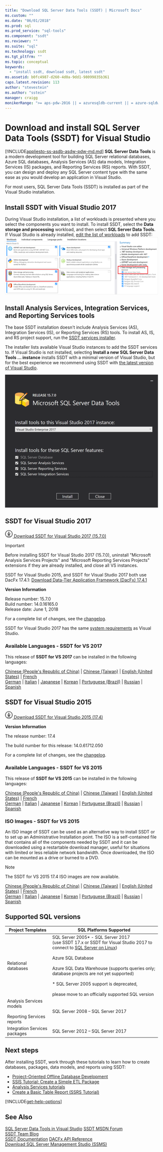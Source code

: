 ```yaml
---
title: "Download SQL Server Data Tools (SSDT) | Microsoft Docs"
ms.custom: ""
ms.date: "06/01/2018"
ms.prod: sql
ms.prod_service: "sql-tools"
ms.component: "ssdt"
ms.reviewer: ""
ms.suite: "sql"
ms.technology: ssdt
ms.tgt_pltfrm: ""
ms.topic: conceptual
keywords: 
  - "install ssdt, download ssdt, latest ssdt"
ms.assetid: b0fc4987-d260-4d0a-9dd1-98099835b361
caps.latest.revision: 113
author: "stevestein"
ms.author: "sstein"
manager: craigg
monikerRange: ">= aps-pdw-2016 || = azuresqldb-current || = azure-sqldw-latest || >= sql-server-2016 || = sqlallproducts-allversions"
---
```

# Download and install SQL Server Data Tools (SSDT) for Visual Studio
[!INCLUDE[appliesto-ss-asdb-asdw-pdw-md.md](../includes/appliesto-ss-asdb-asdw-pdw-md.md)]
**SQL Server Data Tools** is a modern development tool for building SQL Server relational databases, Azure SQL databases, Analysis Services (AS) data models, Integration Services (IS) packages, and Reporting Services (RS) reports. With SSDT, you can design and deploy any SQL Server content type with the same ease as you would develop an application in Visual Studio.

For most users, SQL Server Data Tools (SSDT) is installed as part of the Visual Studio installation. 

## Install SSDT with Visual Studio 2017

During Visual Studio installation, a list of workloads is presented where you select the components you want to install. To install SSDT, select the **Data storage and processing** workload, and then select **SQL Server Data Tools**. If Visual Studio is already installed, [edit the list of workloads](https://docs.microsoft.com/visualstudio/install/modify-visual-studio) to add SSDT:
![Data storage and processing workload](../ssdt/media/download-sql-server-data-tools-ssdt/data-workload.png)



## Install Analysis Services, Integration Services, and Reporting Services tools
The base SSDT installation doesn't include Analysis Services (AS), Integration Services (IS), or Reporting Services (RS) tools. To install AS, IS, and RS project support, run the [SSDT services installer](#ssdt-for-visual-studio-2017). 

The installer lists available Visual Studio instances to add the SSDT services to. If Visual Studio is not installed, selecting **Install a new SQL Server Data Tools ... instance** installs SSDT with a minimal version of Visual Studio, but for the best experience we recommend using SSDT with [the latest version of Visual Studio](https://www.visualstudio.com/downloads). 

![select AS, IS, RS](../ssdt/media/download-sql-server-data-tools-ssdt/select-services.png)



## SSDT for Visual Studio 2017

[![download](../ssdt/media/download.png) Download SSDT for Visual Studio 2017 (15.7.0) ](https://go.microsoft.com/fwlink/?linkid=874716) 

> [!IMPORTANT]
> Before installing SSDT for Visual Studio 2017 (15.7.0), uninstall "Microsoft Analysis Services Projects" and "Microsoft Reporting Services Projects" extensions if they are already installed, and close all VS instances. 

SSDT for Visual Studio 2015, and SSDT for Visual Studio 2017 both use DacFx 17.4.1: [Download Data-Tier Application Framework (DacFx) 17.4.1](https://www.microsoft.com/en-us/download/details.aspx?id=56508)

**Version Information**  
  
Release number: 15.7.0  
Build number: 14.0.16165.0  
Release date: June 1, 2018  

For a complete list of changes, see the [changelog](changelog-for-sql-server-data-tools-ssdt.md).

SSDT for Visual Studio 2017 has the same [system requirements](https://docs.microsoft.com/visualstudio/productinfo/vs2017-system-requirements-vs) as Visual Studio.  

### Available Languages - SSDT for VS 2017

This release of **SSDT for VS 2017** can be installed in the following languages:  

[Chinese (People's Republic of China)]( https://go.microsoft.com/fwlink/?linkid=874716&clcid=0x804) | 
[Chinese (Taiwan)]( https://go.microsoft.com/fwlink/?linkid=874716&clcid=0x404) | 
[English (United States)]( https://go.microsoft.com/fwlink/?linkid=874716&clcid=0x409) | 
[French]( https://go.microsoft.com/fwlink/?linkid=874716&clcid=0x40c)  
[German]( https://go.microsoft.com/fwlink/?linkid=874716&clcid=0x407) | 
[Italian]( https://go.microsoft.com/fwlink/?linkid=874716&clcid=0x410) | 
[Japanese]( https://go.microsoft.com/fwlink/?linkid=874716&clcid=0x411) | 
[Korean]( https://go.microsoft.com/fwlink/?linkid=874716&clcid=0x412) | 
[Portuguese (Brazil)]( https://go.microsoft.com/fwlink/?linkid=874716&clcid=0x416) | 
[Russian]( https://go.microsoft.com/fwlink/?linkid=874716&clcid=0x419) | 
[Spanish]( https://go.microsoft.com/fwlink/?linkid=874716&clcid=0x40a)  



## SSDT for Visual Studio 2015

[![download](../ssdt/media/download.png) Download SSDT for Visual Studio 2015 (17.4)](https://go.microsoft.com/fwlink/?linkid=863440)

**Version Information**  
  
The release number: 17.4

The build number for this release: 14.0.61712.050
  
For a complete list of changes, see the [changelog](changelog-for-sql-server-data-tools-ssdt.md).

### Available Languages - SSDT for VS 2015
  
This release of **SSDT for VS 2015** can be installed in the following languages:  

[Chinese (People's Republic of China)]( https://go.microsoft.com/fwlink/?linkid=863440&clcid=0x804) | 
[Chinese (Taiwan)]( https://go.microsoft.com/fwlink/?linkid=863440&clcid=0x404) | 
[English (United States)]( https://go.microsoft.com/fwlink/?linkid=863440&clcid=0x409) | 
[French]( https://go.microsoft.com/fwlink/?linkid=863440&clcid=0x40c)  
[German]( https://go.microsoft.com/fwlink/?linkid=863440&clcid=0x407) | 
[Italian]( https://go.microsoft.com/fwlink/?linkid=863440&clcid=0x410) | 
[Japanese]( https://go.microsoft.com/fwlink/?linkid=863440&clcid=0x411) | 
[Korean]( https://go.microsoft.com/fwlink/?linkid=863440&clcid=0x412) | 
[Portuguese (Brazil)]( https://go.microsoft.com/fwlink/?linkid=863440&clcid=0x416) | 
[Russian]( https://go.microsoft.com/fwlink/?linkid=863440&clcid=0x419) | 
[Spanish]( https://go.microsoft.com/fwlink/?linkid=863440&clcid=0x40a)  

### ISO Images - SSDT for VS 2015

An ISO image of SSDT can be used as an alternative way to install SSDT or to set up an Administrative Installation point. The ISO is a self-contained file that contains all of the components needed by SSDT and it can be downloaded using a restartable download manager, useful for situations with limited or less reliable network bandwidth. Once downloaded, the ISO can be mounted as a drive or burned to a DVD.

> [!NOTE]
> The SSDT for VS 2015 17.4 ISO images are now available.

[Chinese (People's Republic of China)]( https://go.microsoft.com/fwlink/?linkid=863443&clcid=0x804) |
[Chinese (Taiwan)]( https://go.microsoft.com/fwlink/?linkid=863443&clcid=0x404) |
[English (United States)]( https://go.microsoft.com/fwlink/?linkid=863443&clcid=0x409) |
[French]( https://go.microsoft.com/fwlink/?linkid=863443&clcid=0x40c)  
[German]( https://go.microsoft.com/fwlink/?linkid=863443&clcid=0x407) |
[Italian]( https://go.microsoft.com/fwlink/?linkid=863443&clcid=0x410) |
[Japanese]( https://go.microsoft.com/fwlink/?linkid=863443&clcid=0x411) |
[Korean]( https://go.microsoft.com/fwlink/?linkid=863443&clcid=0x412) |
[Portuguese (Brazil)]( https://go.microsoft.com/fwlink/?linkid=863443&clcid=0x416) |
[Russian]( https://go.microsoft.com/fwlink/?linkid=863443&clcid=0x419) |
[Spanish]( https://go.microsoft.com/fwlink/?linkid=863443&clcid=0x40a)



## Supported SQL versions
  
|Project Templates|SQL Platforms Supported|  
|-------------------|--------------------|  
Relational databases|  SQL Server 2005* - SQL Server 2017<br> (use SSDT 17.x or SSDT for Visual Studio 2017 to connect to [SQL Server on Linux](../linux/sql-server-linux-overview.md))<br /><br />Azure SQL Database<br /><br />Azure SQL Data Warehouse (supports queries only; database projects are not yet supported)<br /><br />  * SQL Server 2005 support is deprecated,<br /><br /> please move to an officially supported SQL version|
  |Analysis Services models<br /><br />Reporting Services reports | SQL Server 2008 – SQL Server 2017|
  |Integration Services packages| SQL Server 2012 – SQL Server 2017    |
  
## Next steps  
After installing SSDT, work through these tutorials to learn how to create databases, packages, data models, and reports using SSDT:  

- [Project-Oriented Offline Database Development](https://msdn.microsoft.com/library/hh272702(v=vs.103).aspx)  
- [SSIS Tutorial: Create a Simple ETL Package](../integration-services/ssis-how-to-create-an-etl-package.md)  
- [Analysis Services tutorials](../analysis-services/analysis-services-tutorials-ssas.md)  
- [Create a Basic Table Report (SSRS Tutorial)](../reporting-services/create-a-basic-table-report-ssrs-tutorial.md)  

[!INCLUDE[get-help-options](../includes/paragraph-content/get-help-options.md)]


## See Also  
[SQL Server Data Tools in Visual Studio](https://msdn.microsoft.com/library/hh272686(v=vs.103).aspx)  
[SSDT MSDN Forum](https://social.msdn.microsoft.com/Forums/sqlserver/home?forum=ssdt)  
[SSDT Team Blog](http://blogs.msdn.com/b/ssdt/)  
[SSDT Documentation](https://msdn.microsoft.com/library/hh272686(v=vs.103).aspx)  
[DACFx API Reference](https://msdn.microsoft.com/library/dn645454.aspx)  
[Download SQL Server Management Studio (SSMS)](../ssms/download-sql-server-management-studio-ssms.md)  
